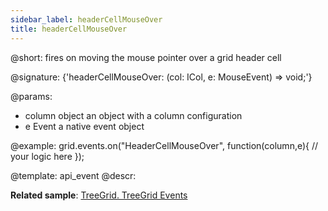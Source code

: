 ```yaml
---
sidebar_label: headerCellMouseOver
title: headerCellMouseOver
---          
```


@short: fires on moving the mouse pointer over a grid header cell

@signature: {'headerCellMouseOver: (col: ICol, e: MouseEvent) => void;'}

@params:
- column		object		an object with a column configuration
- e				Event		a native event object

@example:
grid.events.on("HeaderCellMouseOver", function(column,e){
    // your logic here
});

@template: api_event
@descr:

**Related sample**: [TreeGrid. TreeGrid Events](https://snippet.dhtmlx.com/sgwnxshe)
